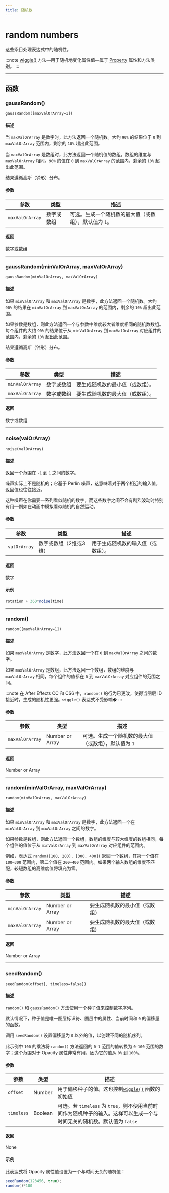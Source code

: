 ```yaml
---
title: 随机数
---
```

# random numbers

这些条目处理表达式中的随机性。

:::note
[wiggle()](../../objects/property#wiggle) 方法—用于随机地变化属性值—属于 [Property](../../objects/property) 属性和方法类别。
:::

---

## 函数

### gaussRandom()

`gaussRandom([maxValOrArray=1])`

#### 描述

当 `maxValOrArray` 是数字时，此方法返回一个随机数。大约 `90%` 的结果位于 `0` 到 `maxValOrArray` 范围内，剩余的 `10%` 超出此范围。

当 `maxValOrArray` 是数组时，此方法返回一个随机值的数组，数组的维度与 `maxValOrArray` 相同。`90%` 的值在 `0` 到 `maxValOrArray` 的范围内，剩余的 `10%` 超出此范围。

结果遵循高斯（钟形）分布。

#### 参数

| 参数 | 类型 | 描述 |
| --- | --- | --- |
| `maxValOrArray` | 数字或数组 | 可选。生成一个随机数的最大值（或数组），默认值为 `1`。 |

#### 返回

数字或数组

---

### gaussRandom(minValOrArray, maxValOrArray)

`gaussRandom(minValOrArray, maxValOrArray)`

#### 描述

如果 `minValOrArray` 和 `maxValOrArray` 是数字，此方法返回一个随机数。大约 `90%` 的结果在 `minValOrArray` 到 `maxValOrArray` 的范围内，剩余的 `10%` 超出此范围。

如果参数是数组，则此方法返回一个与参数中维度较大者维度相同的随机数数组。每个组件的大约 `90%` 的结果位于从 `minValOrArray` 到 `maxValOrArray` 对应组件的范围内，剩余的 `10%` 超出此范围。

结果遵循高斯（钟形）分布。

#### 参数

| 参数 | 类型 | 描述 |
| --- | --- | --- |
| `minValOrArray` | 数字或数组 | 要生成随机数的最小值（或数组）。 |
| `maxValOrArray` | 数字或数组 | 要生成随机数的最大值（或数组）。 |

#### 返回

数字或数组

---

### noise(valOrArray)

`noise(valOrArray)`

#### 描述

返回一个范围在 `-1` 到 `1` 之间的数字。

噪声实际上不是随机的；它基于 Perlin 噪声，这意味着对于两个相近的输入值，返回值也往往接近。

这种噪声在你需要一系列看似随机的数字，而这些数字之间不会有剧烈波动时特别有用—例如在动画中模拟看似随机的自然运动。

#### 参数

| 参数 | 类型 | 描述 |
| --- | --- | --- |
| `valOrArray` | 数字或数组（2维或3维） | 用于生成随机数的输入值（或数组）。 |

#### 返回

数字

#### 示例

```js
rotation + 360*noise(time)
```

---

### random()

`random([maxValOrArray=1])`

#### 描述

如果 `maxValOrArray` 是数字，此方法返回一个在 `0` 到 `maxValOrArray` 之间的数字。

如果 `maxValOrArray` 是数组，此方法返回一个数组，数组的维度与 `maxValOrArray` 相同，每个组件的值都在 `0` 到 `maxValOrArray` 对应组件的范围之间。

:::note
在 After Effects CC 和 CS6 中，`random()` 的行为已更改，使得当图层 ID 接近时，生成的随机性更强。`wiggle()` 表达式不受影响�
:::

#### 参数

| 参数 | 类型 | 描述 |
| --- | --- | --- |
| `maxValOrArray` | Number or Array | 可选。生成一个随机数的最大值（或数组），默认值为 `1` |

#### 返回

Number or Array

---

### random(minValOrArray, maxValOrArray)

`random(minValOrArray, maxValOrArray)`

#### 描述

如果 `minValOrArray` 和 `maxValOrArray` 是数字，此方法返回一个在 `minValOrArray` 到 `maxValOrArray` 之间的数字。

如果参数是数组，则此方法返回一个数组，数组的维度与较大维度的数组相同，每个组件的值位于从 `minValOrArray` 到 `maxValOrArray` 对应组件的范围内。

例如，表达式 `random([100, 200], [300, 400])` 返回一个数组，其第一个值在 `100–300` 范围内，第二个值在 `200–400` 范围内。如果两个输入数组的维度不匹配，较短数组的高维度值将填充为零。

#### 参数

| 参数 | 类型 | 描述 |
| --- | --- | --- |
| `minValOrArray` | Number or Array | 要生成随机数的最小值（或数组） |
| `maxValOrArray` | Number or Array | 要生成随机数的最大值（或数组) |

#### 返回

Number or Array

---

### seedRandom()

`seedRandom(offset[, timeless=false])`

#### 描述

`random()` 和 `gaussRandom()` 方法使用一个种子值来控制数字序列。

默认情况下，种子值是唯一图层标识符、图层中的属性、当前时间和 `0` 的偏移量的函数。

调用 `seedRandom()` 设置偏移量为 `0` 以外的值，以创建不同的随机序列。

此示例中 `100` 的乘法将 `random()` 方法返回的 `0–1` 范围的值转换为 `0–100` 范围的数字；这个范围对于 Opacity 属性非常有用，因为它的值从 `0%` 到 `100%`。

#### 参数

| 参数 | 类型 | 描述 |
| --- | --- | --- |
| `offset` | Number | 用于偏移种子的值。这也控制[`wiggle()`](../../objects/property#wiggle) 函数的初始值 |
| `timeless` | Boolean | 可选。若 `timeless` 为 `true`，则不使用当前时间作为随机种子的输入。这样可以生成一个与时间无关的随机数。默认值为 `false` |

#### 返回

None

#### 示例

此表达式将 Opacity 属性值设置为一个与时间无关的随机值：

```js
seedRandom(123456, true);
random()*100
```
